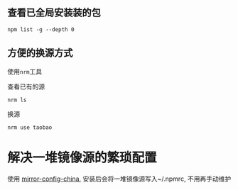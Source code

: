 ## 查看已全局安装装的包

`npm list -g --depth 0`

## 方便的换源方式

使用`nrm`工具

查看已有的源

`nrm ls`

换源

`nrm use taobao`

# 解决一堆镜像源的繁琐配置

使用 [mirror-config-china](https://www.npmjs.com/package/mirror-config-china), 安装后会将一堆镜像源写入~/.npmrc, 不用再手动维护